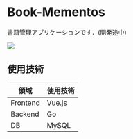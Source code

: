 # Book-Mementos
書籍管理アプリケーションです．(開発途中)

![](https://i.imgur.com/BkQJmih.gif)

## 使用技術

| 領域 |使用技術  |
| -------- | -------- | 
| Frontend     | Vue.js     | 
| Backend     | Go     | 
| DB     | MySQL     | 


